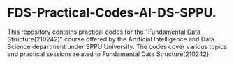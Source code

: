 # FDS-Practical-Codes-AI-DS-SPPU.
This repository contains practical codes for the "Fundamental Data Structure(210242)" course offered by the Artificial Intelligence and Data Science department under SPPU University. The codes cover various topics and practical sessions related to Fundamental Data Structure(210242).
